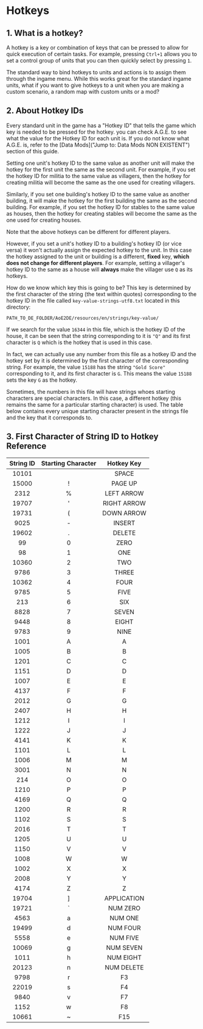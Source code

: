 # Hotkeys

## 1. What is a hotkey?
A hotkey is a key or combination of keys that can be pressed to allow for quick execution of certain tasks. For example, pressing `Ctrl+1` allows you to set a control group of units that you can then quickly select by pressing `1`.

The standard way to bind hotkeys to units and actions is to assign them through the ingame menu. While this works great for the standard ingame units, what if you want to give hotkeys to a unit when you are making a custom scenario, a random map with custom units or a mod?

## 2. About Hotkey IDs
Every standard unit in the game has a "Hotkey ID" that tells the game which key is needed to be pressed for the hotkey. you can check A.G.E. to see what the value for the Hotkey ID for each unit is. If you do not know what A.G.E. is, refer to the [Data Mods]("Jump to: Data Mods NON EXISTENT") section of this guide.

Setting one unit's hotkey ID to the same value as another unit will make the hotkey for the first unit the same as the second unit. For example, if you set the hotkey ID for militia to the same value as villagers, then the hotkey for creating militia will become the same as the one used for creating villagers.

Similarly, if you set one building's hotkey ID to the same value as another building, it will make the hotkey for the first building the same as the second building. For example, if you set the hotkey ID for stables to the same value as houses, then the hotkey for creating stables will become the same as the one used for creating houses.

Note that the above hotkeys can be different for different players.

However, if you set a unit's hotkey ID to a building's hotkey ID (or vice versa) it won't actually assign the expected hotkey to the unit. In this case the hotkey assigned to the unit or building is a different, **fixed** key, **which does not change for different players**. For example, setting a villager's hotkey ID to the same as a house will **always** make the villager use `Q` as its hotkeys.

How do we know which key this is going to be? This key is determined by the first character of the string (the text within quotes) corresponding to the hotkey ID in the file called `key-value-strings-utf8.txt` located in this directory:
```
PATH_TO_DE_FOLDER/AoE2DE/resources/en/strings/key-value/
```
If we search for the value `16344` in this file, which is the hotkey ID of the house, it can be seen that the string corresponding to it is `"Q"` and its first character is `Q` which is the hotkey that is used in this case.

In fact, we can actually use any number from this file as a hotkey ID and the hotkey set by it is determined by the first character of the corresponding string. For example, the value `15188` has the string `"Gold Score"` corresponding to it, and its first character is `G`. This means the value `15188` sets the key `G` as the hotkey.

Sometimes, the numbers in this file will have strings whoes starting characters are special characters. In this case, a different hotkey (this remains the same for a particular starting character) is used. The table below contains every unique starting character present in the strings file and the key that it corresponds to.

## 3. First Character of String ID to Hotkey Reference
| **String ID** | **Starting Character** | **Hotkey Key** |
| :-----------: | :--------------------: | :------------: |
|10101          |                        |SPACE           |
|15000          |!                       |PAGE UP         |
|2312           |%                       |LEFT ARROW      |
|19707          |'                       |RIGHT ARROW     |
|19731          |(                       |DOWN ARROW      |
|9025           |-                       |INSERT          |
|19602          |.                       |DELETE          |
|99             |0                       |ZERO            |
|98             |1                       |ONE             |
|10360          |2                       |TWO             |
|9786           |3                       |THREE           |
|10362          |4                       |FOUR            |
|9785           |5                       |FIVE            |
|213            |6                       |SIX             |
|8828           |7                       |SEVEN           |
|9448           |8                       |EIGHT           |
|9783           |9                       |NINE            |
|1001           |A                       |A               |
|1005           |B                       |B               |
|1201           |C                       |C               |
|1151           |D                       |D               |
|1007           |E                       |E               |
|4137           |F                       |F               |
|2012           |G                       |G               |
|2407           |H                       |H               |
|1212           |I                       |I               |
|1222           |J                       |J               |
|4141           |K                       |K               |
|1101           |L                       |L               |
|1006           |M                       |M               |
|3001           |N                       |N               |
|214            |O                       |O               |
|1210           |P                       |P               |
|4169           |Q                       |Q               |
|1200           |R                       |R               |
|1102           |S                       |S               |
|2016           |T                       |T               |
|1205           |U                       |U               |
|1150           |V                       |V               |
|1008           |W                       |W               |
|1002           |X                       |X               |
|2008           |Y                       |Y               |
|4174           |Z                       |Z               |
|19704          |]                       |APPLICATION     |
|19721          |`                       |NUM ZERO        |
|4563           |a                       |NUM ONE         |
|19499          |d                       |NUM FOUR        |
|5558           |e                       |NUM FIVE        |
|10069          |g                       |NUM SEVEN       |
|1011           |h                       |NUM EIGHT       |
|20123          |n                       |NUM DELETE      |
|9798           |r                       |F3              |
|22019          |s                       |F4              |
|9840           |v                       |F7              |
|1152           |w                       |F8              |
|10661          |~                       |F15             |
